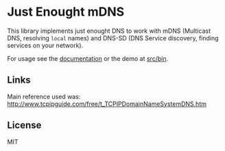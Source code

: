 # Just Enought mDNS

This library implements just enought DNS to work with mDNS (Multicast DNS, resolving `local` names) and DNS-SD (DNS Service discovery, finding services on your network).

For usage see the [documentation](https://diogok.github.io/je-mdns) or the demo at [src/bin](src/bin/demo.zig).

## Links

Main reference used was: http://www.tcpipguide.com/free/t_TCPIPDomainNameSystemDNS.htm

## License

MIT
